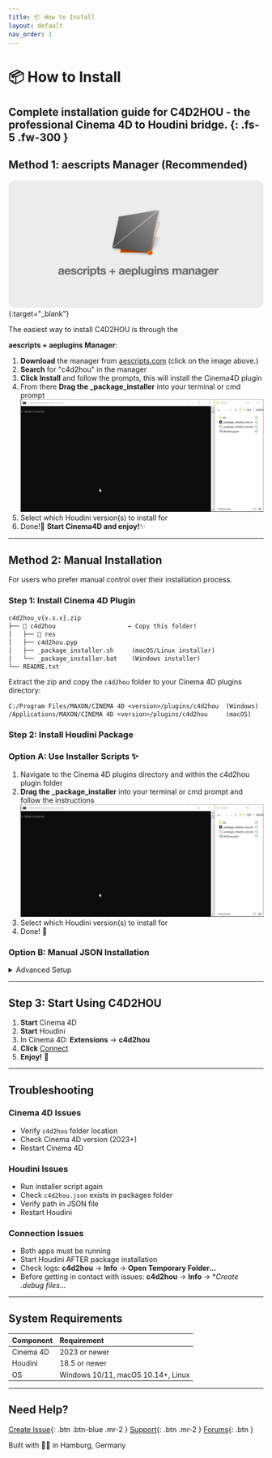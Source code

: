 ```yaml
---
title: 📦 How to Install
layout: default
nav_order: 1
---
```


# 📦 How to Install

Complete installation guide for C4D2HOU - the professional Cinema 4D to Houdini bridge.
{: .fs-5 .fw-300 }
---
<!-- [Download: aescripts.com](https://aescripts.com/c4d2hou){: .btn .btn-orange } -->

## Method 1: aescripts Manager (Recommended)

[![Alt text for broken image link](assets/img/aescripts_manager.png)](https://aescripts.com/learn/aescripts-aeplugins-manager-app/){:target="_blank"}


The easiest way to install C4D2HOU is through the 
<!-- {: .label .label-blue }  -->
**aescripts + aeplugins Manager**:

1. **Download** the manager from [aescripts.com](https://aescripts.com/learn/aescripts-aeplugins-manager-app/) (click on the image above.)
2. **Search** for "c4d2hou" in the manager
3. **Click Install** and follow the prompts, this will install the Cinema4D plugin
4. From there **Drag the _package_installer** into your terminal or cmd prompt
  ![](assets/img/package_installer.gif)
5. Select which Houdini version(s) to install for
6. Done!🎉 **Start Cinema4D and enjoy!**✨

---

## Method 2: Manual Installation

For users who prefer manual control over their installation process.

### Step 1: Install Cinema 4D Plugin

```
c4d2hou_v{x.x.x}.zip
├── 📂 c4d2hou                    ← Copy this folder!
│   ├── 📂 res
│   ├── c4d2hou.pyp
│   ├── _package_installer.sh     (macOS/Linux installer)
│   └── _package_installer.bat    (Windows installer)
└── README.txt
```

Extract the zip and copy the `c4d2hou` folder to your Cinema 4D plugins directory: 

```
C:/Program Files/MAXON/CINEMA 4D <version>/plugins/c4d2hou  (Windows)
/Applications/MAXON/CINEMA 4D <version>/plugins/c4d2hou     (macOS)
```

### Step 2: Install Houdini Package

### Option A: Use Installer Scripts ✨

1. Navigate to the Cinema 4D plugins directory and within the c4d2hou plugin folder
2. **Drag the _package_installer** into your terminal or cmd prompt and follow the instructions
  ![](assets/img/package_installer.gif)
3. Select which Houdini version(s) to install for
4. Done! 🎉

### Option B: Manual JSON Installation

<details markdown="block">
  <summary>
    Advanced Setup
  </summary>

1. Create `c4d2hou.json`:

```json
{
    "enable": true,
    "load_package_once": true,
    "env": [{
        "c4d2hou": "__path_to_c4d_plugins_folder__/c4d2hou/res/hou_package"
    }],
    "path": "$c4d2hou"
}
```

2. Replace `__path_to_c4d_plugins_folder__` with your actual path

3. Save to:
   - **Windows**: `C:/Users/<username>/Documents/houdini<version>/packages/`
   - **macOS**: `/Users/<username>/Library/Preferences/houdini/<version>/packages/`

</details>

---

## Step 3: Start Using C4D2HOU

1. **Start** Cinema 4D
2. **Start** Houdini
3. In Cinema 4D: **Extensions** → **c4d2hou**
4. **Click** [Connect]({{site.baseurl}}/overview)
5. **Enjoy!** 🚀

---

## Troubleshooting

### Cinema 4D Issues
- Verify `c4d2hou` folder location
- Check Cinema 4D version (2023+)
- Restart Cinema 4D

### Houdini Issues
- Run installer script again
- Check `c4d2hou.json` exists in packages folder
- Verify path in JSON file
- Restart Houdini

### Connection Issues
- Both apps must be running
- Start Houdini AFTER package installation
- Check logs: **c4d2hou** → **Info** → **Open Temporary Folder...**
- Before getting in contact with issues: **c4d2hou** → **Info** → **Create *.debug files...**

---

## System Requirements

| Component | Requirement |
|:----------|:------------|
| Cinema 4D | 2023 or newer |
| Houdini | 18.5 or newer |
| OS | Windows 10/11, macOS 10.14+, Linux |

---

## Need Help?

[Create Issue](https://github.com/lasselauch/c4d2hou-docs/issues){: .btn .btn-blue .mr-2 }
[Support](mailto:support@aescripts.com){: .btn .mr-2 }
[Forums](https://aescripts.com/forums/){: .btn }

<div class="footer-info">
  <span class="connection-status">Built with 💙🧡 in Hamburg, Germany</span>
</div>

<link rel="stylesheet" href="{{ '/assets/css/general.css' | relative_url }}">